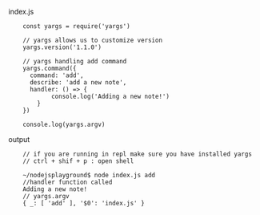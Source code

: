 index.js


        const yargs = require('yargs')

        // yargs allows us to customize version
        yargs.version('1.1.0')

        // yargs handling add command
        yargs.command({
          command: 'add',
          describe: 'add a new note',
          handler: () => {
                console.log('Adding a new note!')
            }
        })

        console.log(yargs.argv)

output

        // if you are running in repl make sure you have installed yargs
        // ctrl + shif + p : open shell
        
        ~/nodejsplayground$ node index.js add
        //handler function called
        Adding a new note!
        // yargs.argv
        { _: [ 'add' ], '$0': 'index.js' }
        
